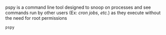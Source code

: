 pspy is a command line tool designed to snoop on processes and see commands run by other users (Ex: *cron jobs*, *etc.*) as they execute without the need for root permissions

```Bash
pspy
```
